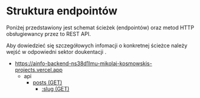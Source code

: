 # Struktura endpointów

Poniżej przedstawiony jest schemat ścieżek (endpointów) oraz metod HTTP obsługiewancy przez to REST API.

Aby dowiedzieć się szczegółowych infomacji o konkretnej ścieżce należy wejść w odpowiedni sektor doukentacji .

- https://ainfo-backend-ns38d1lmu-mikolaj-kosmowskis-projects.vercel.app
  - api
    - [posts (GET)](./posts/readingPosts.md#pobieranie-pełnego-postu)
      - [:slug (GET)](./posts/readingPosts.md#pobieranie-listy-postów)
